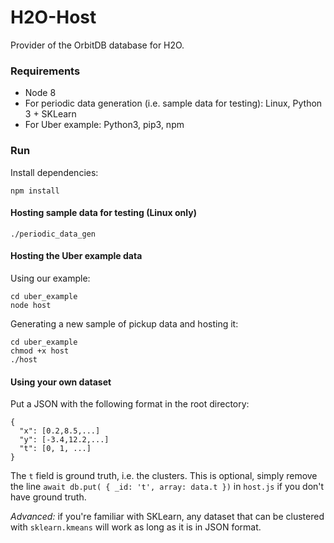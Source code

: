 # H2O-Host

Provider of the OrbitDB database for H2O.


### Requirements

- Node 8
- For periodic data generation (i.e. sample data for testing): Linux, Python 3 + SKLearn
- For Uber example: Python3, pip3, npm


### Run

Install dependencies:
```
npm install
```

#### Hosting sample data for testing (Linux only)

```
./periodic_data_gen
```

#### Hosting the Uber example data

Using our example:
```
cd uber_example
node host
```

Generating a new sample of pickup data and hosting it:
```
cd uber_example
chmod +x host
./host
```

#### Using your own dataset

Put a JSON with the following format in the root directory:
```
{
  "x": [0.2,8.5,...]
  "y": [-3.4,12.2,...]
  "t": [0, 1, ...]
}
```
The `t` field is ground truth, i.e. the clusters. This is optional, simply remove the line `await db.put( { _id: 't', array: data.t })` in `host.js` if you don't have ground truth.

*Advanced:* if you're familiar with SKLearn, any dataset that can be clustered with `sklearn.kmeans` will work as long as it is in JSON format.

